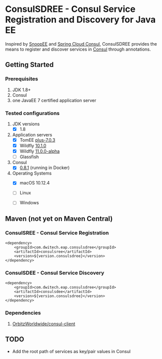 # ConsulSDREE - Consul Service Registration and Discovery for Java EE

Inspired by [SnoopEE](https://github.com/ivargrimstad/snoopee/tree/master/snoopee-discovery) and [Spring Cloud Consul](https://cloud.spring.io/spring-cloud-consul/), ConsulSDREE provides the means to register and discover services in [Consul](https://www.consul.io) through annotations.

## Getting Started
### Prerequisites
1. JDK 1.8+
2. Consul
3. one JavaEE 7 certified application server 

### Tested configurations
1. JDK versions
	* [x] 1.8
2. Application servers
	* [x] TomEE [plus-7.0.3]()
	* [x] Wildfly [10.1.0]()
	* [x] Wildfly [11.0.0-alpha]()
	* [ ] Glassfish
3. Consul
	* [x] [0.8.1](https://releases.hashicorp.com/consul/0.8.1/consul_0.8.1_darwin_amd64.zip?_ga=1.102088257.1172276436.1490132183) (running in Docker)
4. Operating Systems
	* [x] macOS 10.12.4
	* [ ] Linux
	* [ ] Windows


## Maven (not yet on Maven Central)
### ConsulSREE - Consul Service Registration

```
<dependency>
    <groupId>com.dwitech.eap.consulsdree</groupId>
    <artifactId>consulsree</artifactId>
    <version>${version.consulsdree}</version>
</dependency>
```

### ConsulSDEE - Consul Service Discovery

```
<dependency>
    <groupId>com.dwitech.eap.consulsdree</groupId>
    <artifactId>consulsdee</artifactId>
    <version>${version.consulsdree}</version>
</dependency>
```

### Dependencies
1. [OrbitzWorldwide/consul-client](https://github.com/OrbitzWorldwide/consul-client)


## TODO

- Add the root path of services as key/pair values in Consul
